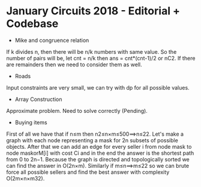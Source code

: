 # January Circuits 2018 - Editorial + Codebase

- Mike and congruence relation

If k divides n, then there will be n/k numbers with same value. So the number of pairs will be,
let cnt = n/k then ans = cnt*(cnt-1)/2 or nC2. If there are remainders then we need to consider them as well.

- Roads

Input constraints are very small, we can try with dp for all possible values.

- Array Construction

Approximate problem. Need to solve correctly (Pending).

- Buying items

First of all we have that if n≤m then n2≤n×m≤500⟹n≤22. Let's make a graph with each node representing a mask for 2n subsets of possible objects. After that we can add an edge for every seller i from node mask to node maskorM[i] with cost Ci and in the end the answer is the shortest path from 0 to 2n−1. Because the graph is directed and topologically sorted we can find the answer in O(2n×m). Similarly if m≤n⟹m≤22 so we can brute force all possible sellers and find the best answer with complexity O(2m×n×m32).
